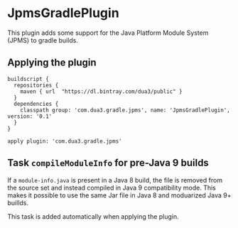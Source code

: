 # JpmsGradlePlugin
This plugin adds some support for the Java Platform Module System (JPMS) to gradle builds.

## Applying the plugin

```
buildscript {
  repositories {
    maven { url  "https://dl.bintray.com/dua3/public" }
  }  
  dependencies {
    classpath group: 'com.dua3.gradle.jpms', name: 'JpmsGradlePlugin', version: '0.1'
  }
}

apply plugin: 'com.dua3.gradle.jpms'
```

## Task `compileModuleInfo` for pre-Java 9 builds

If a `module-info.java` is present in a Java 8 build, the file is removed from the source set and instead compiled in Java 9 compatibility mode. This makes it possible to use the same Jar file in Java 8 and moduarized Java 9+ buillds.

This task is added automatically when applying the plugin.
